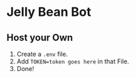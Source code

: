 # Jelly Bean Bot
## Host your Own
1. Create a `.env` file.
2. Add `TOKEN=token goes here` in that File.
3. Done!

